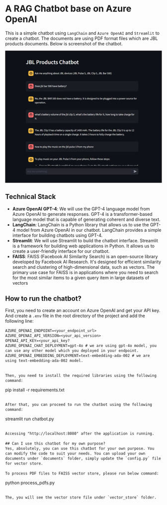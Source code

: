 # A RAG Chatbot base on Azure OpenAI 

This is a simple chatbot using `LangChain` and `Azure OpenAI` and `Streamlit` to create a chatbot. The documents are using PDF format files which are JBL products documents. Below is screenshot of the chatbot.

<img src="demo/screenshots/screenshot-1.png">

## Technical Stack
- **Azure OpenAI GPT-4**: We will use the GPT-4 language model from Azure OpenAI to generate responses. GPT-4 is a transformer-based language model that is capable of generating coherent and diverse text.
- **LangChain**: LangChain is a Python library that allows us to use the GPT-4 model from Azure OpenAI in our chatbot. LangChain provides a simple interface for building chatbots using GPT-4.
- **Streamlit**: We will use Streamlit to build the chatbot interface. Streamlit is a framework for building web applications in Python. It allows us to create a user-friendly interface for our chatbot.
- **FAISS**: FAISS (Facebook AI Similarity Search) is an open-source library developed by Facebook AI Research. It's designed for efficient similarity search and clustering of high-dimensional data, such as vectors. The primary use case for FAISS is in applications where you need to search for the most similar items to a given query item in large datasets of vectors

## How to run the chatbot?
First, you need to create an account on Azure OpenAI and get your API key. And create a `.env` file in the root directory of the project and add the following line:
```
AZURE_OPENAI_ENDPOINT=<your_endpoint_url>
AZURE_OPENAI_API_VERSION=<your_api_version>
OPENAI_API_KEY=<your_api_key?
AZURE_OPENAI_CHAT_DEPLOYMENT=gpt-4o # we are using gpt-4o model, you can use any other model which you deployed in your endpoint.
AZURE_OPENAI_EMBEDDING_DEPLOYMENT=text-embedding-ada-002 # we are using text-embedding-ada-002 model.


Then, you need to install the required libraries using the following command:
```
pip install -r requirements.txt
```

After that, you can proceed to run the chatbot using the following command:
```
streamlit run chatbot.py
```

Accessing "http://localhost:8080" after the application is running.

## Can I use this chatbot for my own purpose?
Yes, absolutely, you can use this chatbot for your own purpose. You can modify the code to suit your needs. You can upload your own documents under `documents` folder, simply update the `config.py` file for vector store.

To process PDF files to FAISS vector store, please run below command:
```
python process_pdfs.py
```

The, you will see the vector store file under `vector_store` folder.